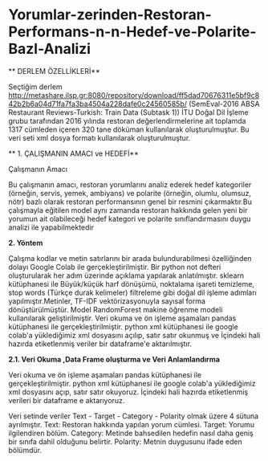 # Yorumlar-zerinden-Restoran-Performans-n-n-Hedef-ve-Polarite-Bazl-Analizi
** DERLEM ÖZELLİKLERİ**

Seçtiğim derlem http://metashare.ilsp.gr:8080/repository/download/ff5dad70676311e5bf9c842b2b6a04d71fa7fa3ba4504a228dafe0c24560585b/ (SemEval-2016 ABSA Restaurant Reviews-Turkish: Train Data (Subtask 1))
İTU Doğal Dil İşleme grubu tarafından 2016 yılında restoran değerlendirmelerine ait toplamda 1317 cümleden içeren 320 tane döküman kullanılarak oluşturulmuştur.
Bu veri seti xml dosya formatı kullanılarak oluşturulmuştur.

** 1. ÇALIŞMANIN AMACI ve HEDEFİ**

Çalışmanın Amacı

Bu çalışmanın amacı, restoran yorumlarını analiz ederek hedef kategoriler (örneğin, servis, yemek, ambiyans) ve polarite (örneğin, olumlu, olumsuz, nötr) bazlı olarak restoran performansının genel bir resmini çıkarmaktır.Bu çalışmayla eğitilen model aynı zamanda restoran hakkında gelen yeni bir yorumun ait olabileceği hedef kategori ve polarite sınıflandırmasını duygu analizi ile yapabilmektedir


**2. Yöntem**

Çalışma kodlar ve metin satırlarını bir arada bulundurabilmesi özelliğinden dolayı Google Colab ile gerçekleştirilmiştir. Bir python not defteri oluşturularak her adım üzerinde açıklama yapılarak anlatılmıştır.
 sklearn kütüphanesi ile Büyük/küçük harf dönüşümü, noktalama işareti temizleme, stop words (Türkçe durak kelimeler) filtreleme gibi doğal dil işleme adımları yapılmıştır.Metinler, TF-IDF vektörizasyonuyla sayısal forma dönüştürülmüştür. Model RandomForest makine öğrenme modeli kullanılarak geliştirilmiştir. Veri okuma ve ön işleme aşamaları pandas kütüphanesi ile gerçekleştirilmiştir. python xml kütüphanesi ile google colab'a yüklediğimiz xml dosyasını açılıp, satır satır okunmuş ve İçindeki hali hazırda etiketlenmiş veriler bir dataframe'e  aktarılmıştır.

**2.1. Veri Okuma ,Data Frame oluşturma ve Veri Anlamlandırma**

 Veri okuma ve ön işleme aşamaları pandas kütüphanesi ile gerçekleştirilmiştir. python xml kütüphanesi ile google colab'a yüklediğimiz xml dosyasını açıp, satır satır okuyoruz. İçindeki hali hazırda etiketlenmiş verileri bir dataframe e aktarıyoruz.

Veri setinde veriler Text - Target - Category - Polarity olmak üzere 4 sütuna ayrılmıştır.
Text: Restoran hakkında yapılan yorum cümlesi.
Target: Yorumu ilgilendiren bölüm.
Category: Metinde bahsedilen hedefin nasıl daha geniş bir sınıfa dahil olduğunu belirtir.
Polarity: Metnin duygusunu ifade eden bölümdür.
